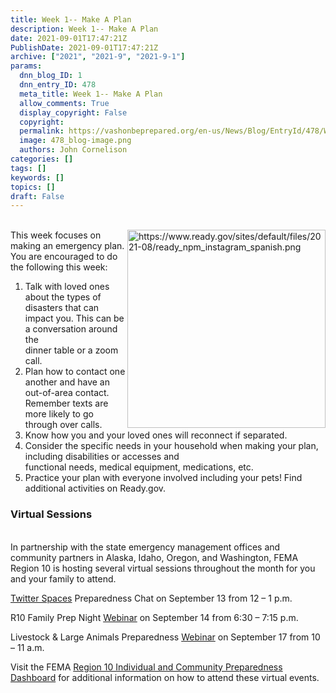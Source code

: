 ```yaml
---
title: Week 1-- Make A Plan
description: Week 1-- Make A Plan
date: 2021-09-01T17:47:21Z
PublishDate: 2021-09-01T17:47:21Z
archive: ["2021", "2021-9", "2021-9-1"]
params:
  dnn_blog_ID: 1
  dnn_entry_ID: 478
  meta_title: Week 1-- Make A Plan
  allow_comments: True
  display_copyright: False
  copyright:
  permalink: https://vashonbeprepared.org/en-us/News/Blog/EntryId/478/Week-1-Make-A-Plan
  image: 478_blog-image.png
  authors: John Cornelison
categories: []
tags: []
keywords: []
topics: []
draft: False
---
```


<p><br><img width="317" height="317" align="right" style="float: right; display: inline;" alt="https://www.ready.gov/sites/default/files/2021-08/ready_npm_instagram_spanish.png" src="https://www.ready.gov/sites/default/files/2021-08/ready_npm_instagram_spanish.png">This week focuses on making an emergency plan. You are encouraged to do the following this week:</p><ol><li>Talk with loved ones about the types of disasters that can impact you. This can be a conversation around the <br>dinner table or a zoom call.</li><li>Plan how to contact one another and have an out-of-area contact. Remember texts are more likely to go <br>through over calls. </li><li>Know how you and your loved ones will reconnect if separated. </li><li>Consider the specific needs in your household when making your plan, including disabilities or accesses and <br>functional needs, medical equipment, medications, etc. </li><li>Practice your plan with everyone involved including your pets! Find additional activities on Ready.gov. </li></ol><h3><strong>Virtual Sessions</strong> </h3><strong></strong><p><br>In partnership with the state emergency management offices and community partners in Alaska, Idaho, Oregon, and Washington, FEMA Region 10 is hosting several virtual sessions throughout the month for you and your family to attend. </p><p><a href="https://twitter.com/femaregion10" target="_blank">Twitter Spaces</a> Preparedness Chat on September 13 from 12 – 1 p.m.</p><p>R10 Family Prep Night <a href="http://bit.ly/3yzJ3kV" target="_blank">Webinar</a> on September 14 from 6:30 – 7:15 p.m.</p><p>Livestock &amp; Large Animals Preparedness <a href="https://bit.ly/AnimalPrep2" target="_blank">Webinar</a> on September 17 from 10 – 11 a.m.</p><p>Visit the FEMA <a href="https://fema.connectsolutions.com/r10communityprep/" target="_blank">Region 10 Individual and Community Preparedness Dashboard</a> for additional information on how to attend these virtual events.</p>
